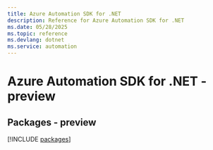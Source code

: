 ```yaml
---
title: Azure Automation SDK for .NET
description: Reference for Azure Automation SDK for .NET
ms.date: 05/28/2025
ms.topic: reference
ms.devlang: dotnet
ms.service: automation
---
```

# Azure Automation SDK for .NET - preview
## Packages - preview
[!INCLUDE [packages](automation-index.md)]